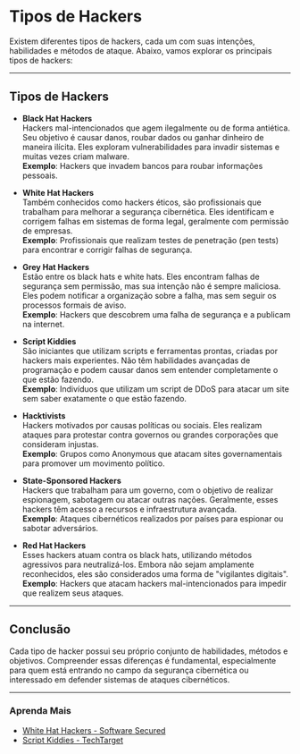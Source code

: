 # Tipos de Hackers

Existem diferentes tipos de hackers, cada um com suas intenções, habilidades e métodos de ataque. Abaixo, vamos explorar os principais tipos de hackers:

---

## Tipos de Hackers

- **Black Hat Hackers**  
  Hackers mal-intencionados que agem ilegalmente ou de forma antiética. Seu objetivo é causar danos, roubar dados ou ganhar dinheiro de maneira ilícita. Eles exploram vulnerabilidades para invadir sistemas e muitas vezes criam malware.  
  **Exemplo**: Hackers que invadem bancos para roubar informações pessoais.

- **White Hat Hackers**  
  Também conhecidos como hackers éticos, são profissionais que trabalham para melhorar a segurança cibernética. Eles identificam e corrigem falhas em sistemas de forma legal, geralmente com permissão de empresas.  
  **Exemplo**: Profissionais que realizam testes de penetração (pen tests) para encontrar e corrigir falhas de segurança.

- **Grey Hat Hackers**  
  Estão entre os black hats e white hats. Eles encontram falhas de segurança sem permissão, mas sua intenção não é sempre maliciosa. Eles podem notificar a organização sobre a falha, mas sem seguir os processos formais de aviso.  
  **Exemplo**: Hackers que descobrem uma falha de segurança e a publicam na internet.

- **Script Kiddies**  
  São iniciantes que utilizam scripts e ferramentas prontas, criadas por hackers mais experientes. Não têm habilidades avançadas de programação e podem causar danos sem entender completamente o que estão fazendo.  
  **Exemplo**: Indivíduos que utilizam um script de DDoS para atacar um site sem saber exatamente o que estão fazendo.

- **Hacktivists**  
  Hackers motivados por causas políticas ou sociais. Eles realizam ataques para protestar contra governos ou grandes corporações que consideram injustas.  
  **Exemplo**: Grupos como Anonymous que atacam sites governamentais para promover um movimento político.

- **State-Sponsored Hackers**  
  Hackers que trabalham para um governo, com o objetivo de realizar espionagem, sabotagem ou atacar outras nações. Geralmente, esses hackers têm acesso a recursos e infraestrutura avançada.  
  **Exemplo**: Ataques cibernéticos realizados por países para espionar ou sabotar adversários.

- **Red Hat Hackers**  
  Esses hackers atuam contra os black hats, utilizando métodos agressivos para neutralizá-los. Embora não sejam amplamente reconhecidos, eles são considerados uma forma de "vigilantes digitais".  
  **Exemplo**: Hackers que atacam hackers mal-intencionados para impedir que realizem seus ataques.

---

## Conclusão

Cada tipo de hacker possui seu próprio conjunto de habilidades, métodos e objetivos. Compreender essas diferenças é fundamental, especialmente para quem está entrando no campo da segurança cibernética ou interessado em defender sistemas de ataques cibernéticos.

---

### Aprenda Mais

- [White Hat Hackers - Software Secured](https://www.softwaresecured.com/post/the-7-hats-of-hacking#:~:text=White%20hat%20hackers%20help%20improve,enhance%20an%20organization's%20cybersecurity%20strategy.)
- [Script Kiddies - TechTarget](https://www.techtarget.com/searchsecurity/definition/script-kiddy-or-script-kiddie)